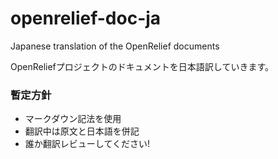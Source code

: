 openrelief-doc-ja
=================

Japanese translation of the OpenRelief documents

OpenReliefプロジェクトのドキュメントを日本語訳していきます。


### 暫定方針

- マークダウン記法を使用
- 翻訳中は原文と日本語を併記
- 誰か翻訳レビューしてください!
